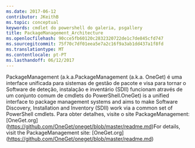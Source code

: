 ```yaml
---
ms.date: 2017-06-12
contributor: JKeithB
ms.topic: conceptual
keywords: cmdlet do powershell do galeria, psgallery
title: PackageManagement_Architecture
ms.openlocfilehash: 90cce5fb60120c2832320722de1c7de845cfd747
ms.sourcegitcommit: 75f70c7df01eea5e7a2c16f9a3ab1dd437a1f8fd
ms.translationtype: MT
ms.contentlocale: pt-PT
ms.lasthandoff: 06/12/2017
---
```

<span data-ttu-id="2c321-103">PackageManagement (a.k.a.</span><span class="sxs-lookup"><span data-stu-id="2c321-103">PackageManagement (a.k.a.</span></span> <span data-ttu-id="2c321-104">OneGet) é uma interface unificada para sistemas de gestão de pacote e visa para tornar o Software de deteção, instalação e inventário (SDII) funcionam através de um conjunto comum de cmdlets do PowerShell.</span><span class="sxs-lookup"><span data-stu-id="2c321-104">OneGet) is a unified interface to package management systems and aims to make Software Discovery, Installation and Inventory (SDII) work via a common set of PowerShell cmdlets.</span></span> <span data-ttu-id="2c321-105">Para obter detalhes, visite o site PackageManagement: [OneGet.org] (https://github.com/OneGet/oneget/blob/master/readme.md)</span><span class="sxs-lookup"><span data-stu-id="2c321-105">For details, visit the PackageManagement site: [OneGet.org] (https://github.com/OneGet/oneget/blob/master/readme.md)</span></span>

